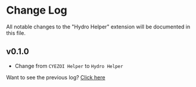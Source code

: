 # Change Log

All notable changes to the "Hydro Helper" extension will be documented in this file.

## v0.1.0

- Change from `CYEZOI Helper` to `Hydro Helper`

Want to see the previous log? [Click here](https://github.com/langningchen/hydro-helper/commits/main/CHANGELOG.md)
